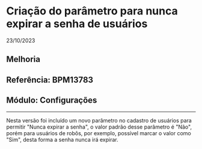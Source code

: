 # Criação do parâmetro para nunca expirar a senha de usuários
23/10/2023
## Melhoria
## Referência: BPM13783
## Módulo: Configurações
***

Nesta versão foi incluído um novo parâmetro no cadastro de usuários para permitir "Nunca expirar a senha", o valor padrão desse parâmetro é "Não", porém para usuários de robôs, por exemplo, possível marcar o valor como "Sim", desta forma a senha nunca irá expirar.